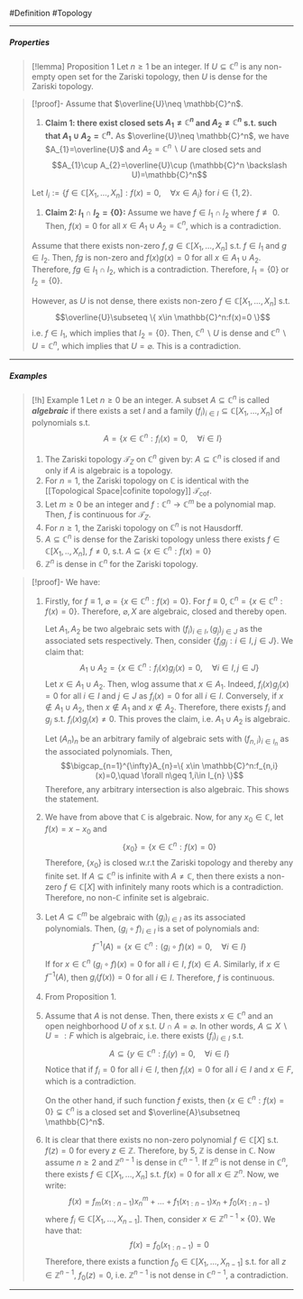 
#Definition #Topology 

---
##### Properties
> [!lemma] Proposition 1
> Let $n\geq 1$ be an integer. If $U\subseteq \mathbb{C}^n$ is any non-empty open set for the Zariski topology, then $U$ is dense for the Zariski topology. 

> [!proof]-
> Assume that $\overline{U}\neq \mathbb{C}^n$.
> 1. **Claim 1: there exist closed sets $A_{1}\neq \mathbb{C}^n$ and $A_{2}\neq \mathbb{C}^n$ s.t. such that $A_{1}\cup A_{2}=\mathbb{C}^n$.**
>    As $\overline{U}\neq \mathbb{C}^n$, we have $A_{1}=\overline{U}$ and $A_{2}= \mathbb{C}^n \backslash U$ are closed sets and $$A_{1}\cup A_{2}=\overline{U}\cup (\mathbb{C}^n \backslash U)=\mathbb{C}^n$$
>  
>  Let $I_{i}:=\{ f\in\mathbb{C}[X_{1},\dots,X_{n}]:f(x)=0,\quad \forall x\in A_{i} \}$  for $i\in \{ 1,2 \}$. 
>  1. **Claim 2: $I_{1}\cap I_{2}=\{ 0 \}$:** 
>      Assume we have $f\in I_{1}\cap I_{2}$ where $f\not\equiv 0$. Then, $f(x)=0$ for all $x\in A_{1}\cup A_{2}=\mathbb{C}^n$, which is a contradiction.
> 
> Assume that there exists non-zero $f,g\in \mathbb{C}[X_{1},\dots,X_{n}]$ s.t. $f\in I_{1}$ and $g\in I_{2}$. Then, $fg$ is non-zero and $f(x)g(x)=0$ for all $x\in A_{1}\cup A_{2}$. Therefore, $fg\in I_{1}\cap I_{2}$, which is a contradiction. Therefore, $I_{1}=\{ 0 \}$ or $I_{2}=\{ 0 \}$.
> 
> However, as $U$ is not dense, there exists non-zero $f\in \mathbb{C}[X_{1},\dots,X_{n}]$ s.t. $$\overline{U}\subseteq \{ x\in \mathbb{C}^n:f(x)=0 \}$$i.e. $f\in I_{1}$, which implies that $I_{2}=\{ 0 \}$. Then, $\mathbb{C}^n \backslash U$ is dense and $\mathbb{C}^n \backslash U = \mathbb{C}^n$, which implies that $U=\varnothing$. This is a contradiction.

---
##### Examples
> [!h] Example 1
> Let $n\geq 0$ be an integer. A subset $A\subseteq \mathbb{C}^n$ is called ***algebraic*** if there exists a set $I$ and a family $(f_{i})_{i\in I}\subseteq\mathbb{C}[X_{1},\dots,X_{n}]$ of polynomials s.t. $$A=\{ x\in \mathbb{C}^n:f_{i}(x)=0,\quad \forall i\in I \}$$ 
> 1. The Zariski topology $\mathcal{T}_{Z}$ on $\mathbb{C}^n$ given by: $A\subseteq \mathbb{C}^n$ is closed if and only if $A$ is algebraic is a topology.
> 2. For $n=1$, the Zariski topology on $\mathbb{C}$ is identical with the [[Topological Space|cofinite topology]] $\mathcal{T}_{\text{cof}}$.
> 3. Let $m\geq 0$ be an integer and $f:\mathbb{C}^n\to \mathbb{C}^m$ be a polynomial map. Then, $f$ is continuous for $\mathcal{T}_{Z}.$
> 4. For $n\geq 1$, the Zariski topology on $\mathbb{C}^n$ is not Hausdorff.
> 5. $A\subseteq \mathbb{C}^n$ is dense for the Zariski topology unless there exists $f\in \mathbb{C}[X_{1},..,X_{n}]$, $f\neq 0$, s.t. $A\subseteq \{ x\in \mathbb{C}^n:f(x)=0 \}$
> 6. $\mathbb{Z}^n$ is dense in $\mathbb{C}^n$ for the Zariski topology.

> [!proof]-
> We have:
> 1. Firstly, for $f\equiv{1}$, $\varnothing=\{ x\in \mathbb{C}^n:f(x)=0 \}$. For $f\equiv 0$, $\mathbb{C}^n=\{ x\in \mathbb{C}^n:f(x)=0 \}$. Therefore, $\varnothing,X$ are algebraic, closed and thereby open.
>    
>    Let $A_{1},A_{2}$ be two algebraic sets with $(f_{i})_{i\in I},(g_{j})_{j\in J}$ as the associated sets respectively. Then, consider $\{ f_{i}g_{j}: i\in I,j\in J \}$. We claim that: $$A_{1}\cup A_{2}=\{ x\in \mathbb{C}^n:f_{i}(x)g_{j}(x)=0,\quad \forall i\in I,j\in J \}$$Let $x\in A_{1}\cup A_{2}$. Then, wlog assume that $x\in A_{1}$. Indeed, $f_{i}(x)g_{j}(x)=0$ for all $i\in I$ and $j\in J$ as $f_{i}(x)=0$ for all $i\in I$. Conversely, if $x\notin A_{1}\cup A_{2}$, then $x\notin A_{1}$ and $x\notin A_{2}$. Therefore, there exists $f_{i}$ and $g_{j}$ s.t. $f_{i}(x)g_{j}(x)\neq 0$. This proves the claim, i.e. $A_{1}\cup A_{2}$ is algebraic.
>    
>    Let $(A_{n})_{n}$ be an arbitrary family of algebraic sets with $(f_{n,i})_{i\in I_{n}}$ as the associated polynomials. Then, $$\bigcap_{n=1}^{\infty}A_{n}=\{ x\in \mathbb{C}^n:f_{n,i}(x)=0,\quad \forall n\geq 1,i\in I_{n} \}$$Therefore, any arbitrary intersection is also algebraic. This shows the statement.
> 2. We have from above that $\mathbb{C}$ is algebraic. Now, for any $x_{0}\in \mathbb{C}$, let $f(x)=x-x_{0}$ and $$\{ x_{0} \}=\{ x\in \mathbb{C}^n:f(x)=0 \}$$Therefore, $\{ x_{0} \}$ is closed w.r.t the Zariski topology and thereby any finite set. If $A\subseteq \mathbb{C}^n$ is infinite with $A\neq \mathbb{C}$, then there exists a non-zero $f\in \mathbb{C}[X]$ with infinitely many roots which is a contradiction. Therefore, no non-$\mathbb{C}$ infinite set is algebraic.
> 3. Let $A\subseteq \mathbb{C}^m$ be algebraic with $(g_{i})_{i\in I}$ as its associated polynomials. Then, $(g_{i}\circ f)_{i\in I}$ is a set of polynomials and: $$f^{-1}(A)=\{ x\in \mathbb{C}^n:(g_{i}\circ f)(x)=0,\quad\forall i\in I \}$$If for $x\in \mathbb{C}^n$ $(g_{i}\circ f)(x)=0$ for all $i\in I$, $f(x)\in A$. Similarly, if $x\in f^{-1}(A)$, then $g_{i}(f(x))=0$ for all $i\in I$. Therefore, $f$ is continuous.
> 4. From Proposition 1. 
> 5. Assume that $A$ is not dense. Then, there exists $x\in \mathbb{C}^n$ and an open neighborhood $U$ of $x$ s.t. $U\cap A=\varnothing$. In other words, $A\subseteq X \backslash U=:F$ which is algebraic, i.e. there exists $(f_{i})_{i\in I}$ s.t. $$A\subseteq\{  y\in \mathbb{C}^n:f_{i}(y)=0,\quad \forall i\in I\}$$Notice that if $f_{i}=0$ for all $i\in I$, then $f_{i}(x)=0$ for all $i\in I$ and $x\in F$, which is a contradiction. 
>    
>    On the other hand, if such function $f$ exists, then $\{ x\in \mathbb{C}^n:f(x)=0 \}\subsetneq\mathbb{C}^n$ is a closed set and $\overline{A}\subsetneq \mathbb{C}^n$.
> 6. It is clear that there exists no non-zero polynomial $f\in \mathbb{C}[X]$ s.t. $f(z)=0$ for every $z\in \mathbb{Z}$. Therefore, by 5, $\mathbb{Z}$ is dense in $\mathbb{C}$. Now assume $n\geq 2$ and $\mathbb{Z}^{n-1}$ is dense in $\mathbb{C}^{n-1}$. If $\mathbb{Z}^{n}$ is not dense in $\mathbb{C}^n$, there exists $f\in \mathbb{C}[X_{1},\dots,X_{n}]$ s.t. $f(x)=0$ for all $x\in \mathbb{Z}^n$. Now, we write: $$f(x)=f_{m}(x_{1:n-1})x_{n}^{m}+\dots+f_{1}(x_{1:n-1})x_{n}+f_{0}(x_{1:n-1})$$ where $f_{i}\in \mathbb{C}[X_{1},\dots,X_{n-1}]$. Then, consider $x\in \mathbb{Z}^{n-1}\times \{ 0 \}$. We have that: $$f(x)=f_{0}(x_{1:n-1})=0$$ Therefore, there exists a function $f_{0}\in \mathbb{C}[X_{1},\dots,X_{n-1}]$ s.t. for all $z\in \mathbb{Z}^{n-1}$, $f_{0}(z)=0$, i.e. $\mathbb{Z}^{n-1}$ is not dense in $\mathbb{C}^{n-1}$, a contradiction.
---
